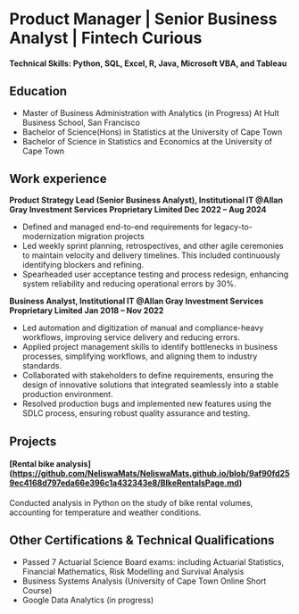 # Product Manager | Senior Business Analyst | Fintech Curious

#### Technical Skills: Python, SQL, Excel, R, Java, Microsoft VBA, and Tableau 

## Education
- Master of Business Administration with Analytics (in Progress) At Hult Business School, San Francisco 
- Bachelor of Science(Hons) in Statistics at the University of Cape Town
- Bachelor of Science in Statistics and Economics at the University of Cape Town


## Work experience

**Product Strategy Lead (Senior Business Analyst), Institutional IT @Allan Gray Investment Services Proprietary Limited    Dec 2022 – Aug 2024**
- Defined and managed end-to-end requirements for legacy-to-modernization migration projects
- Led weekly sprint planning, retrospectives, and other agile ceremonies to maintain velocity and delivery timelines. This included continuously identifying blockers and refining.
- Spearheaded user acceptance testing and process redesign, enhancing system reliability and reducing operational errors by 30%.


**Business Analyst, Institutional IT @Allan Gray Investment Services Proprietary Limited                                              Jan 2018 – Nov 2022**
- Led automation and digitization of manual and compliance-heavy workflows, improving service delivery and reducing errors.
- Applied project management skills to identify bottlenecks in business processes, simplifying workflows, and aligning them to industry standards.
- Collaborated with stakeholders to define requirements, ensuring the design of innovative solutions that integrated seamlessly into a stable production environment.
- Resolved production bugs and implemented new features using the SDLC process, ensuring robust quality assurance and testing. 


## Projects
#### [Rental bike analysis] (https://github.com/NeliswaMats/NeliswaMats.github.io/blob/9af90fd259ec4168d797eda66e396c1a432343e8/BIkeRentalsPage.md)

Conducted analysis in Python on the study of bike rental volumes, accounting for temperature and weather conditions.

## Other Certifications & Technical Qualifications 
- Passed 7 Actuarial Science Board exams: including Actuarial Statistics, Financial Mathematics, Risk Modelling and Survival Analysis
- Business Systems Analysis (University of Cape Town Online Short Course)
- Google Data Analytics (in progress)
